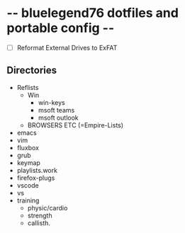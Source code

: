 # -- bluelegend76 dotfiles and portable config --

- [ ] Reformat External Drives to ExFAT

## Directories
- Reflists
  - Win
    - win-keys
    - msoft teams
    - msoft outlook
  - BROWSERS ETC (=Empire-Lists)
- emacs
- vim
- fluxbox
- grub
- keymap
- playlists.work
- firefox-plugs
- vscode
- vs
- training
  - physic/cardio
  - strength
  - callisth.

